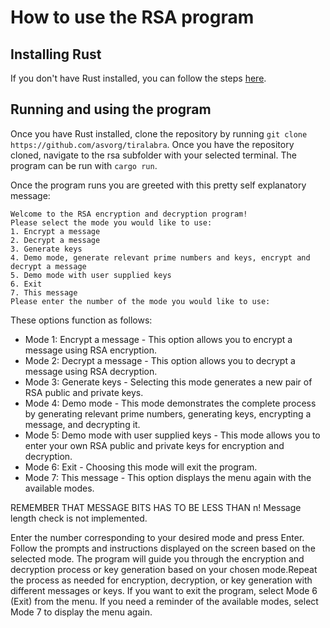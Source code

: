 # How to use the RSA program

## Installing Rust

If you don't have Rust installed, you can follow the steps [here](https://www.rust-lang.org/tools/install).

## Running and using the program

Once you have Rust installed, clone the repository by running ```git clone https://github.com/asvorg/tiralabra```. Once you have the repository cloned, navigate to the rsa subfolder with your selected terminal. The program can be run with ```cargo run```.

Once the program runs you are greeted with this pretty self explanatory message:


```
Welcome to the RSA encryption and decryption program!
Please select the mode you would like to use:
1. Encrypt a message
2. Decrypt a message
3. Generate keys
4. Demo mode, generate relevant prime numbers and keys, encrypt and decrypt a message
5. Demo mode with user supplied keys
6. Exit
7. This message
Please enter the number of the mode you would like to use:
```

These options function as follows:

- Mode 1: Encrypt a message - This option allows you to encrypt a message using RSA encryption.
- Mode 2: Decrypt a message - This option allows you to decrypt a message using RSA decryption.
- Mode 3: Generate keys - Selecting this mode generates a new pair of RSA public and private keys.
- Mode 4: Demo mode - This mode demonstrates the complete process by generating relevant prime numbers, generating keys, encrypting a message, and decrypting it.
- Mode 5: Demo mode with user supplied keys - This mode allows you to enter your own RSA public and private keys for encryption and decryption.
- Mode 6: Exit - Choosing this mode will exit the program.
- Mode 7: This message - This option displays the menu again with the available modes.

REMEMBER THAT MESSAGE BITS HAS TO BE LESS THAN n! Message length check is not implemented.

Enter the number corresponding to your desired mode and press Enter. Follow the prompts and instructions displayed on the screen based on the selected mode. The program will guide you through the encryption and decryption process or key generation based on your chosen mode.Repeat the process as needed for encryption, decryption, or key generation with different messages or keys. If you want to exit the program, select Mode 6 (Exit) from the menu. If you need a reminder of the available modes, select Mode 7 to display the menu again.